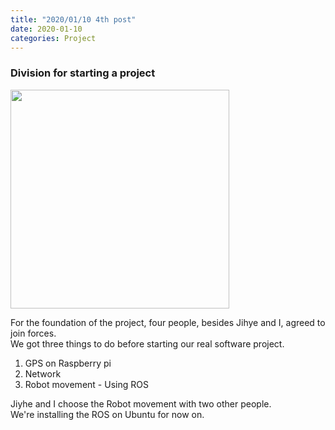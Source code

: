 ```yaml
---
title: "2020/01/10 4th post"
date: 2020-01-10 
categories: Project
--- 
```

### Division for starting a project  
 <img width="350" src="https://user-images.githubusercontent.com/28749734/72158917-4cc90500-3389-11ea-9a39-340d0801dd09.jpg">  
 
For the foundation of the project, four people, besides Jihye and I, agreed to join forces.  
We got three things to do before starting our real software project.  
1.	GPS on Raspberry pi
2.	Network
3.	Robot movement - Using ROS

Jiyhe and I choose the Robot movement with two other people.  
We're installing the ROS on Ubuntu for now on.
